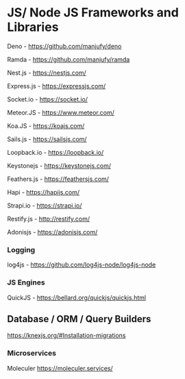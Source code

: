 # JS/ Node JS Frameworks and Libraries

Deno - https://github.com/manjufy/deno

Ramda - https://github.com/manjufy/ramda

Nest.js - https://nestjs.com/

Express.js - https://expressjs.com/

Socket.io - https://socket.io/

Meteor.JS - https://www.meteor.com/

Koa.JS - https://koajs.com/

Sails.js - https://sailsjs.com/

Loopback.io - https://loopback.io/

Keystonejs - https://keystonejs.com/

Feathers.js - https://feathersjs.com/

Hapi - https://hapijs.com/

Strapi.io - https://strapi.io/

Restify.js - http://restify.com/

Adonisjs - https://adonisjs.com/

### Logging

log4js - https://github.com/log4js-node/log4js-node

### JS Engines

QuickJS - https://bellard.org/quickjs/quickjs.html

## Database / ORM / Query Builders

https://knexjs.org/#Installation-migrations



### Microservices

Moleculer https://moleculer.services/


